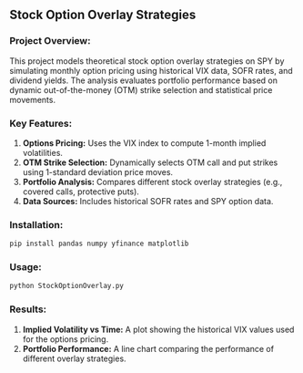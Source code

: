 ## **Stock Option Overlay Strategies**

### **Project Overview:**
This project models theoretical stock option overlay strategies on SPY by simulating monthly option pricing using historical VIX data, SOFR rates, and dividend yields. The analysis evaluates portfolio performance based on dynamic out-of-the-money (OTM) strike selection and statistical price movements.

### **Key Features:**
1. **Options Pricing:** Uses the VIX index to compute 1-month implied volatilities.
2. **OTM Strike Selection:** Dynamically selects OTM call and put strikes using 1-standard deviation price moves.
3. **Portfolio Analysis:** Compares different stock overlay strategies (e.g., covered calls, protective puts).
4. **Data Sources:** Includes historical SOFR rates and SPY option data.

### **Installation:**
```bash
pip install pandas numpy yfinance matplotlib
```

### **Usage:**
```bash
python StockOptionOverlay.py
```

### **Results:**
1. **Implied Volatility vs Time:** A plot showing the historical VIX values used for the options pricing.
2. **Portfolio Performance:** A line chart comparing the performance of different overlay strategies.
